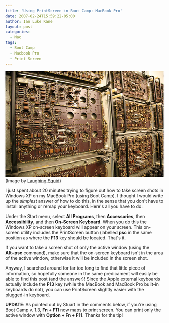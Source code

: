 ```yaml
---
title: 'Using PrintScreen in Boot Camp: MacBook Pro'
date: 2007-02-24T15:59:22-05:00
author: Ian Luke Kane
layout: post
categories:
  - Mac
tags:
  - Boot Camp
  - Macbook Pro
  - Print Screen
---
```


![(Laughing Squid)](/assets/computer.jpg)  
(Image by [Laughing Squid](http://www.flickr.com/photos/laughingsquid/102688583/sizes/z/in/photostream))

I just spent about 20 minutes trying to figure out how to take screen
shots in Windows XP on my MacBook Pro (using Boot Camp). I thought I
would write up the _simplest_ answer of how to do this, in the sense
that you don't have to install anything or remap your keyboard. Here's
all you have to do:

Under the Start menu, select **All Programs**, then **Accessories**,
then **Accessibility**, and then **On-Screen Keyboard**. When you do
this the Windows XP on-screen keyboard will appear on your screen. This
on-screen utility includes the PrintScreen button (labelled **psc** in
the same position as where the **F13** key should be located. That's it.

If you want to take a screen shot of only the active window (using the
**Alt+psc** command), make sure that the on-screen keyboard isn't in the
area of the active window, otherwise it will be included in the screen
shot.

Anyway, I searched around for far too long to find that little piece of
information, so hopefully someone in the same predicament will easily be
able to find this post (and the answer)! Since the Apple external
keyboards actually include the **F13** key (while the MacBook and
MacBook Pro built-in keyboards do not), you can use PrintScreen slightly
easier with the plugged-in keyboard.

**UPDATE**: As pointed out by Stuart in the comments below, if you're
using Boot Camp v. 1.3, **Fn + F11** now maps to print screen. You can
print only the active window with **Option + Fn + F11**. Thanks for the
tip!